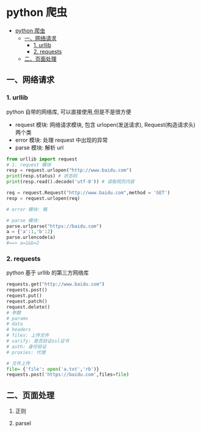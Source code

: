 # python 爬虫

<!-- @import "[TOC]" {cmd="toc" depthFrom=1 depthTo=6 orderedList=false} -->

<!-- code_chunk_output -->

- [python 爬虫](#python-爬虫)
  - [一、网络请求](#一-网络请求)
    - [1. urllib](#1-urllib)
    - [2. requests](#2-requests)
  - [二、页面处理](#二-页面处理)

<!-- /code_chunk_output -->

## 一、网络请求

### 1. urllib

python 自带的网络库, 可以直接使用,但是不是很方便

- request 模块: 网络请求模块, 包含 urlopen(发送请求), Request(构造请求头) 两个类
- error 模块: 处理 request 中出现的异常
- parse 模块: 解析 url

```py
from urllib import request
# 1. request 模块
resp = request.urlopen("http://www.baidu.com")
print(resp.status) # 状态码
print(resp.read().decode('utf-8')) # 读取网页内容

req = request.Request("http://www.baidu.com",method = 'GET')
resp = request.urlopen(req)

# error 模块: 略

# parse 模块:
parse.urlparse("https://baidu.com")
a = {'a':1,'b':2}
parse.urlencode(a)
#==> a=1&b=2
```

### 2. requests

python 基于 urllib 的第三方网络库

```py
requests.get("http://www.baidu.com")
requests.post()
request.put()
request.patch()
request.delete()
# 参数
# params
# data
# headers
# files: 上传文件
# varify: 是否验证ssl证书
# auth: 身份验证
# proxies: 代理

# 文件上传
file= {'file': open('a.txt','rb')}
requests.post('https://baidu.com',files=file)
```

## 二、页面处理

1. 正则

2. parsel
